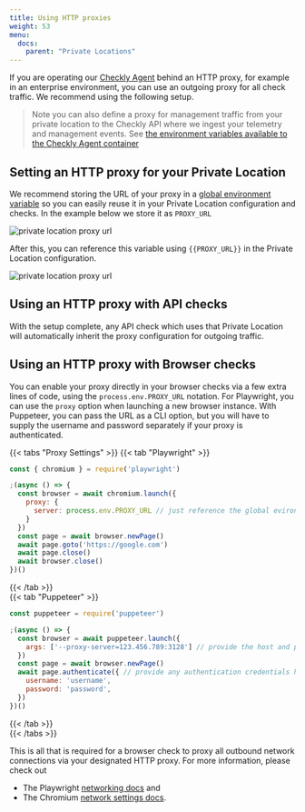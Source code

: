 ```yaml
---
title: Using HTTP proxies
weight: 53
menu:
  docs:
    parent: "Private Locations"
---
```


If you are operating our [Checkly Agent](/docs/private-locations/private-locations-getting-started/) behind an HTTP proxy, 
for example in an enterprise environment, you can use an outgoing proxy for all check traffic. We recommend using the following
setup.

> Note you can also define a proxy for management traffic from your private location to the Checkly API where we ingest
> your telemetry and management events. See [the environment variables available to the Checkly Agent container](/docs/private-locations/checkly-agent-guide/#checkly-agent-environment-variables)

## Setting an HTTP proxy for your Private Location

We recommend storing the URL of your proxy in a [global environment variable](https://app.checklyhq.com/environment-variables)
so you can easily reuse it in your Private Location configuration and checks. In the example below we store it as `PROXY_URL`

![private location proxy url](/docs/images/private-locations/private_location_proxy_url.png)

After this, you can reference this variable using `{{PROXY_URL}}` in the Private Location configuration.

![private location proxy url](/docs/images/private-locations/private_locations_proxy_config.png)

## Using an HTTP proxy with API checks

With the setup complete, any API check which uses that Private Location will automatically inherit the proxy configuration
for outgoing traffic.

## Using an HTTP proxy with Browser checks

You can enable your proxy directly in your browser checks via a few extra lines of code, using the `process.env.PROXY_URL` 
notation. For Playwright, you can use the `proxy` option when launching a new browser instance. With Puppeteer, you can pass
the URL as a CLI option, but you will have to supply the username and password separately if your proxy is authenticated.

{{< tabs "Proxy Settings" >}}
  {{< tab "Playwright" >}}
```javascript
const { chromium } = require('playwright')

;(async () => {
  const browser = await chromium.launch({
    proxy: {
      server: process.env.PROXY_URL // just reference the global evironment variable.
    }
  })
  const page = await browser.newPage()
  await page.goto('https://google.com')
  await page.close()
  await browser.close()
})()
```
  {{< /tab >}}   
  {{< tab "Puppeteer" >}}
```javascript
const puppeteer = require('puppeteer')

;(async () => {
  const browser = await puppeteer.launch({
    args: ['--proxy-server=123.456.789:3128'] // provide the host and port name here
  })
  const page = await browser.newPage()
  await page.authenticate({ // provide any authentication credentials here
    username: 'username',
    password: 'password',
  })
})()
```
  {{< /tab >}}   
{{< /tabs >}}

This is all that is required for a browser check to proxy all outbound network connections via your designated HTTP proxy. 
For more information, please check out
- The Playwright [networking docs](https://playwright.dev/docs/network#http-proxy) and 
- The Chromium [network settings docs](https://www.chromium.org/developers/design-documents/network-settings/).

